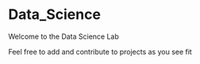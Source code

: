 # Data_Science

Welcome to the Data Science Lab

Feel free to add and contribute to projects as you see fit
